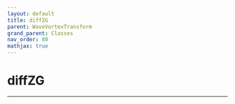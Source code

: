 ```yaml
---
layout: default
title: diffZG
parent: WaveVortexTransform
grand_parent: Classes
nav_order: 80
mathjax: true
---
```


#  diffZG




---

